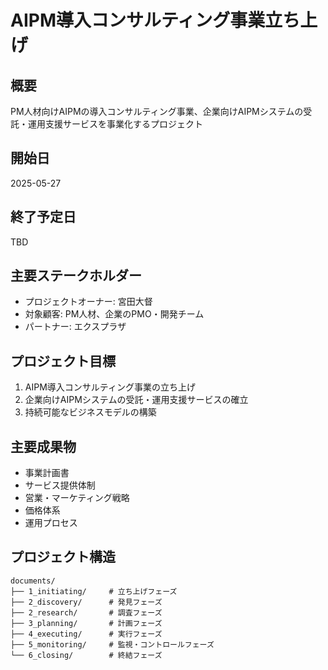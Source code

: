 # AIPM導入コンサルティング事業立ち上げ

## 概要
PM人材向けAIPMの導入コンサルティング事業、企業向けAIPMシステムの受託・運用支援サービスを事業化するプロジェクト

## 開始日
2025-05-27

## 終了予定日
TBD

## 主要ステークホルダー
- プロジェクトオーナー: 宮田大督
- 対象顧客: PM人材、企業のPMO・開発チーム
- パートナー: エクスプラザ

## プロジェクト目標
1. AIPM導入コンサルティング事業の立ち上げ
2. 企業向けAIPMシステムの受託・運用支援サービスの確立
3. 持続可能なビジネスモデルの構築

## 主要成果物
- 事業計画書
- サービス提供体制
- 営業・マーケティング戦略
- 価格体系
- 運用プロセス

## プロジェクト構造
```
documents/
├── 1_initiating/     # 立ち上げフェーズ
├── 2_discovery/      # 発見フェーズ
├── 2_research/       # 調査フェーズ
├── 3_planning/       # 計画フェーズ
├── 4_executing/      # 実行フェーズ
├── 5_monitoring/     # 監視・コントロールフェーズ
└── 6_closing/        # 終結フェーズ
``` 